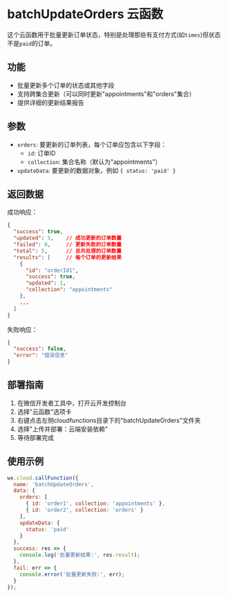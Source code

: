 # batchUpdateOrders 云函数

这个云函数用于批量更新订单状态，特别是处理那些有支付方式(如`times`)但状态不是`paid`的订单。

## 功能

- 批量更新多个订单的状态或其他字段
- 支持跨集合更新（可以同时更新"appointments"和"orders"集合）
- 提供详细的更新结果报告

## 参数

- `orders`: 要更新的订单列表，每个订单应包含以下字段：
  - `id`: 订单ID
  - `collection`: 集合名称（默认为"appointments"）
- `updateData`: 要更新的数据对象，例如 `{ status: 'paid' }`

## 返回数据

成功响应：
```json
{
  "success": true,
  "updated": 5,    // 成功更新的订单数量
  "failed": 0,     // 更新失败的订单数量
  "total": 5,      // 总共处理的订单数量
  "results": [     // 每个订单的更新结果
    {
      "id": "orderId1",
      "success": true,
      "updated": 1,
      "collection": "appointments"
    },
    ...
  ]
}
```

失败响应：
```json
{
  "success": false,
  "error": "错误信息"
}
```

## 部署指南

1. 在微信开发者工具中，打开云开发控制台
2. 选择"云函数"选项卡
3. 右键点击左侧cloudfunctions目录下的"batchUpdateOrders"文件夹
4. 选择"上传并部署：云端安装依赖"
5. 等待部署完成

## 使用示例

```javascript
wx.cloud.callFunction({
  name: 'batchUpdateOrders',
  data: {
    orders: [
      { id: 'order1', collection: 'appointments' },
      { id: 'order2', collection: 'orders' }
    ],
    updateData: {
      status: 'paid'
    }
  },
  success: res => {
    console.log('批量更新结果:', res.result);
  },
  fail: err => {
    console.error('批量更新失败:', err);
  }
});
``` 